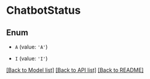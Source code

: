 # ChatbotStatus


## Enum

* `A` (value: `'A'`)

* `I` (value: `'I'`)

[[Back to Model list]](../README.md#documentation-for-models) [[Back to API list]](../README.md#documentation-for-api-endpoints) [[Back to README]](../README.md)


